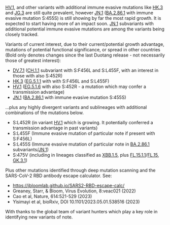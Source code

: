 

<u id='HV_1'>HV.1</u>, and other variants with additional immune evasive mutations like <u id='HK_3'>HK.3</u> and <u id='JG_3'>JG.3</u> are still quite prevalent, however <u id='JN_1'>JN.1</u> (<u id='BA_2_86_1'>BA.2.86.1</u> with immune evasive mutation S:455S) is still showing by far the most rapid growth. It is expected to start having more of an impact soon. <u id='JN_1'>JN.1</u> subvariants with additional potential immune evasive mutations are among the variants being closely tracked.



Variants of current interest, due to their current/potential growth advantage, mutations of potential functional significance, or spread in other countries (Bold only denotes changes since the last Duotang release - not necessarily those of greatest interest):



* <u id='DV_7_1'>DV.7.1</u> (<u id='CH_1_1'>CH.1.1</u> subvariant with S:F456L and S:L455F, with an interest in those with also S:452R)
* <u id='HK_3'>HK.3</u> (<u id='EG_5_1_1'>EG.5.1.1</u> with with S:F456L and S:L455F)
* <u id='HV_1'>HV.1</u> (<u id='EG_5_1_6'>EG.5.1.6</u> with also S:452R - a mutation which may confer a transmission advantage)
* <u id='JN_1'>JN.1</u> (<u id='BA_2_86_1'>BA.2.86.1</u> with immune evasive mutation S:455S)

…plus any highly divergent variants and sublineages with additional combinations of the mutations below.



* S:L452R (in variant <u id='HV_1'>HV.1</u> which is growing. It potentially conferred a transmission advantage in past variants)
* S:L455F (Immune evasive mutation of particular note if present with S:F456L)
* S:L455S (Immune evasive mutation of particular note in <u id='BA_2_86_1'>BA.2.86.1</u> subvariants/<u id='JN_1'>JN.1</u>)
* S:475V (including in lineages classified as <u id='XBB_1_5'>XBB.1.5</u>, plus <u id='FL_15_1_1'>FL.15.1.1</u>/<u id='FL_15'>FL.15</u>, <u id='GK_3_1'>GK.3.1</u>)

Plus other mutations identified through deep mutation scanning and the SARS-CoV-2 RBD antibody escape calculator. See:



* <https://jbloomlab.github.io/SARS2-RBD-escape-calc/>
* Greaney, Starr, &amp; Bloom, Virus Evolution, 8:veac021 (2022)
* Cao et al, Nature, 614:521-529 (2023)
* Yisimayi et al, bioRxiv, DOI 10.1101/2023.05.01.538516 (2023)

With thanks to the global team of variant hunters which play a key role in identifying new variants of note.


<!-- edited -->